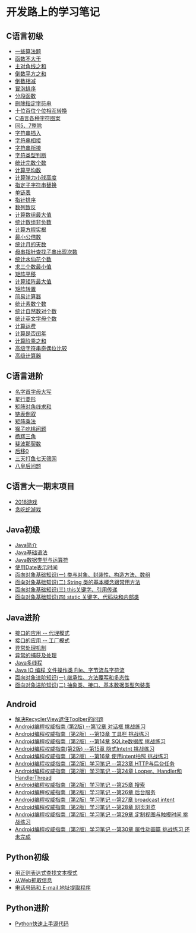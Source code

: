 # 开发路上的学习笔记


## C语言初级
+ [一些算法题](https://github.com/wanghao15536870732/StudyNotes/blob/master/C/C%E8%AF%AD%E8%A8%80-%E5%88%9D%E7%BA%A7/c_note_1.md)
+ [函数不大于](https://github.com/wanghao15536870732/StudyNotes/blob/master/C/C%E8%AF%AD%E8%A8%80-%E5%88%9D%E7%BA%A7/%E4%B8%8D%E5%A4%A7%E4%BA%8E.cpp)
+ [主对角线之和](https://github.com/wanghao15536870732/StudyNotes/blob/master/C/C%E8%AF%AD%E8%A8%80-%E5%88%9D%E7%BA%A7/%E4%B8%BB%E5%AF%B9%E8%A7%92%E7%BA%BF%E5%85%83%E7%B4%A0%E4%B9%8B%E5%92%8C.cpp)
+ [倒数平方之和](https://github.com/wanghao15536870732/StudyNotes/blob/master/C/C%E8%AF%AD%E8%A8%80-%E5%88%9D%E7%BA%A7/%E5%80%92%E6%95%B0%E5%B9%B3%E6%96%B9%E4%B9%8B%E5%92%8C.cpp)
+ [倒数相减](https://github.com/wanghao15536870732/StudyNotes/blob/master/C/C%E8%AF%AD%E8%A8%80-%E5%88%9D%E7%BA%A7/%E5%80%92%E6%95%B0%E7%9B%B8%E5%87%8F.cpp)
+ [冒泡排序](https://github.com/wanghao15536870732/StudyNotes/blob/master/C/C%E8%AF%AD%E8%A8%80-%E5%88%9D%E7%BA%A7/%E5%86%92%E6%B3%A1%E6%8E%92%E5%BA%8F.cpp)
+ [分段函数](https://github.com/wanghao15536870732/StudyNotes/blob/master/C/C%E8%AF%AD%E8%A8%80-%E5%88%9D%E7%BA%A7/%E5%88%86%E6%AE%B5%E5%87%BD%E6%95%B0.cpp)
+ [删除指定字符串](https://github.com/wanghao15536870732/StudyNotes/blob/master/C/C%E8%AF%AD%E8%A8%80-%E5%88%9D%E7%BA%A7/%E5%88%A0%E9%99%A4%E6%8C%87%E5%AE%9A%E5%AD%97%E7%AC%A6%E4%B8%B2.cpp)
+ [十位百位个位相互转换](https://github.com/wanghao15536870732/StudyNotes/blob/master/C/C%E8%AF%AD%E8%A8%80-%E5%88%9D%E7%BA%A7/%E5%8D%81%E4%BD%8D%E7%99%BE%E4%BD%8D%E4%B8%AA%E4%BD%8D.cpp)
+ [C语言各种字符图案](https://github.com/wanghao15536870732/StudyNotes/blob/master/C/C%E8%AF%AD%E8%A8%80-%E5%88%9D%E7%BA%A7/%E5%90%84%E7%A7%8D%E5%9B%BE%E6%A1%88.cpp)
+ [同5、7整除](https://github.com/wanghao15536870732/StudyNotes/blob/master/C/C%E8%AF%AD%E8%A8%80-%E5%88%9D%E7%BA%A7/%E5%90%8C5%E3%80%817%E6%95%B4%E9%99%A4.cpp)
+ [字符串插入](https://github.com/wanghao15536870732/StudyNotes/blob/master/C/C%E8%AF%AD%E8%A8%80-%E5%88%9D%E7%BA%A7/%E5%AD%97%E7%AC%A6%E4%B8%B2%E6%8F%92%E5%85%A5.cpp)
+ [字符串相接](https://github.com/wanghao15536870732/StudyNotes/blob/master/C/C%E8%AF%AD%E8%A8%80-%E5%88%9D%E7%BA%A7/%E5%AD%97%E7%AC%A6%E4%B8%B2%E7%9B%B8%E6%8E%A5.cpp)
+ [字符串衔接](https://github.com/wanghao15536870732/StudyNotes/blob/master/C/C%E8%AF%AD%E8%A8%80-%E5%88%9D%E7%BA%A7/%E5%AD%97%E7%AC%A6%E4%B8%B2%E8%A1%94%E6%8E%A5.cpp)
+ [字符类型判断](https://github.com/wanghao15536870732/StudyNotes/blob/master/C/C%E8%AF%AD%E8%A8%80-%E5%88%9D%E7%BA%A7/%E5%AD%97%E7%AC%A6%E7%B1%BB%E5%9E%8B.cpp)
+ [统计完数个数](https://github.com/wanghao15536870732/StudyNotes/blob/master/C/C%E8%AF%AD%E8%A8%80-%E5%88%9D%E7%BA%A7/%E5%AE%8C%E6%95%B0%E4%B8%AA%E6%95%B0.cpp)
+ [计算平均数](https://github.com/wanghao15536870732/StudyNotes/blob/master/C/C%E8%AF%AD%E8%A8%80-%E5%88%9D%E7%BA%A7/%E5%B9%B3%E5%9D%87%E6%95%B0.cpp)
+ [计算弹力小球高度](https://github.com/wanghao15536870732/StudyNotes/blob/master/C/C%E8%AF%AD%E8%A8%80-%E5%88%9D%E7%BA%A7/%E5%BC%B9%E5%8A%9B%E5%B0%8F%E7%90%83.cpp)
+ [指定子字符串替换](https://github.com/wanghao15536870732/StudyNotes/blob/master/C/C%E8%AF%AD%E8%A8%80-%E5%88%9D%E7%BA%A7/%E6%8C%87%E5%AE%9A%E5%AD%90%E5%AD%97%E7%AC%A6%E4%B8%B2%E6%9B%BF%E6%8D%A2.cpp)
+ [单链表](https://github.com/wanghao15536870732/StudyNotes/blob/master/C/C%E8%AF%AD%E8%A8%80-%E5%88%9D%E7%BA%A7/%E6%8C%87%E9%92%88.cpp)
+ [指针排序](https://github.com/wanghao15536870732/StudyNotes/blob/master/C/C%E8%AF%AD%E8%A8%80-%E5%88%9D%E7%BA%A7/%E6%8C%87%E9%92%88%E6%8E%92%E5%BA%8F.cpp)
+ [数列致反](https://github.com/wanghao15536870732/StudyNotes/blob/master/C/C%E8%AF%AD%E8%A8%80-%E5%88%9D%E7%BA%A7/%E6%95%B0%E5%88%97%E8%87%B4%E5%8F%8D.cpp)
+ [计算数组最大值](https://github.com/wanghao15536870732/StudyNotes/blob/master/C/C%E8%AF%AD%E8%A8%80-%E5%88%9D%E7%BA%A7/%E6%95%B0%E7%BB%84%E6%9C%80%E5%A4%A7%E5%80%BC.cpp)
+ [统计数组非负数](https://github.com/wanghao15536870732/StudyNotes/blob/master/C/C%E8%AF%AD%E8%A8%80-%E5%88%9D%E7%BA%A7/%E6%95%B0%E7%BB%84%E9%9D%9E%E8%B4%9F%E6%95%B0.cpp)
+ [计算方程实根](https://github.com/wanghao15536870732/StudyNotes/blob/master/C/C%E8%AF%AD%E8%A8%80-%E5%88%9D%E7%BA%A7/%E6%96%B9%E7%A8%8B%E5%AE%9E%E6%A0%B9.cpp)
+ [最小公倍数](https://github.com/wanghao15536870732/StudyNotes/blob/master/C/C%E8%AF%AD%E8%A8%80-%E5%88%9D%E7%BA%A7/%E6%9C%80%E5%B0%8F%E5%85%AC%E5%80%8D%E6%95%B0.cpp)
+ [统计月的天数](https://github.com/wanghao15536870732/StudyNotes/blob/master/C/C%E8%AF%AD%E8%A8%80-%E5%88%9D%E7%BA%A7/%E6%9C%88%E7%9A%84%E5%A4%A9%E6%95%B0.cpp)
+ [母串指针查找子串出现次数](https://github.com/wanghao15536870732/StudyNotes/blob/master/C/C%E8%AF%AD%E8%A8%80-%E5%88%9D%E7%BA%A7/%E6%AF%8D%E4%B8%B2%E6%8C%87%E9%92%88%E6%9F%A5%E6%89%BE%E5%AD%97%E4%B8%B2.cpp)
+ [统计水仙花个数](https://github.com/wanghao15536870732/StudyNotes/blob/master/C/C%E8%AF%AD%E8%A8%80-%E5%88%9D%E7%BA%A7/%E6%B0%B4%E4%BB%99%E8%8A%B1%E4%B8%AA%E6%95%B0.cpp)
+ [求三个数最小值](https://github.com/wanghao15536870732/StudyNotes/blob/master/C/C%E8%AF%AD%E8%A8%80-%E5%88%9D%E7%BA%A7/%E6%B1%82%E6%9C%80%E5%B0%8F%E5%80%BC.cpp)
+ [矩阵平移](https://github.com/wanghao15536870732/StudyNotes/blob/master/C/C%E8%AF%AD%E8%A8%80-%E5%88%9D%E7%BA%A7/%E7%9F%A9%E9%98%B5%E5%B9%B3%E7%A7%BB.cpp)
+ [计算矩阵最大值](https://github.com/wanghao15536870732/StudyNotes/blob/master/C/C%E8%AF%AD%E8%A8%80-%E5%88%9D%E7%BA%A7/%E7%9F%A9%E9%98%B5%E6%9C%80%E5%A4%A7%E5%80%BC.cpp)
+ [矩阵转置](https://github.com/wanghao15536870732/StudyNotes/blob/master/C/C%E8%AF%AD%E8%A8%80-%E5%88%9D%E7%BA%A7/%E7%9F%A9%E9%98%B5%E8%BD%AC%E7%BD%AE.cpp)
+ [简易计算器](https://github.com/wanghao15536870732/StudyNotes/blob/master/C/C%E8%AF%AD%E8%A8%80-%E5%88%9D%E7%BA%A7/%E7%AE%80%E6%98%93%E8%AE%A1%E7%AE%97%E5%99%A8.cpp)
+ [统计素数个数](https://github.com/wanghao15536870732/StudyNotes/blob/master/C/C%E8%AF%AD%E8%A8%80-%E5%88%9D%E7%BA%A7/%E7%BB%9F%E8%AE%A1%E7%B4%A0%E6%95%B0%E4%B8%AA%E6%95%B0.cpp)
+ [统计自然数对个数](https://github.com/wanghao15536870732/StudyNotes/blob/master/C/C%E8%AF%AD%E8%A8%80-%E5%88%9D%E7%BA%A7/%E8%87%AA%E7%84%B6%E6%95%B0%E5%AF%B9.cpp)
+ [统计英文字母个数](https://github.com/wanghao15536870732/StudyNotes/blob/master/C/C%E8%AF%AD%E8%A8%80-%E5%88%9D%E7%BA%A7/%E8%8B%B1%E6%96%87%E5%AD%97%E6%AF%8D%E4%B8%AA%E6%95%B0.cpp)
+ [计算运费](https://github.com/wanghao15536870732/StudyNotes/blob/master/C/C%E8%AF%AD%E8%A8%80-%E5%88%9D%E7%BA%A7/%E8%BF%90%E8%B4%B9.cpp)
+ [计算是否闰年](https://github.com/wanghao15536870732/StudyNotes/blob/master/C/C%E8%AF%AD%E8%A8%80-%E5%88%9D%E7%BA%A7/%E9%97%B0%E5%B9%B4.cpp)
+ [计算阶乘之和](https://github.com/wanghao15536870732/StudyNotes/blob/master/C/C%E8%AF%AD%E8%A8%80-%E5%88%9D%E7%BA%A7/%E9%98%B6%E4%B9%98%E4%B9%8B%E5%92%8C.cpp)
+ [高级字符串奇偶位比较](https://github.com/wanghao15536870732/StudyNotes/blob/master/C/C%E8%AF%AD%E8%A8%80-%E5%88%9D%E7%BA%A7/%E9%AB%98%E7%BA%A7%E5%AD%97%E7%AC%A6%E4%B8%B2.cpp)
+ [高级计算器](https://github.com/wanghao15536870732/StudyNotes/blob/master/C/C%E8%AF%AD%E8%A8%80-%E5%88%9D%E7%BA%A7/%E9%AB%98%E7%BA%A7%E8%AE%A1%E7%AE%97%E5%99%A8.cpp)
## C语言进阶
+ [名字首字母大写](https://github.com/wanghao15536870732/StudyNotes/blob/master/C/C%E8%AF%AD%E8%A8%80-%E9%AB%98%E7%BA%A7/%E9%A6%96%E5%AD%97%E6%AF%8D%E5%A4%A7%E5%86%99.cpp)
+ [星行菱形](https://github.com/wanghao15536870732/StudyNotes/blob/master/C/C%E8%AF%AD%E8%A8%80-%E9%AB%98%E7%BA%A7/%E8%8F%B1%E5%BD%A2.cpp)
+ [矩阵对角线求和](https://github.com/wanghao15536870732/StudyNotes/blob/master/C/C%E8%AF%AD%E8%A8%80-%E9%AB%98%E7%BA%A7/%E7%9F%A9%E9%98%B5%E5%AF%B9%E8%A7%92%E7%BA%BF%E6%B1%82%E5%92%8C.cpp)
+ [链表倒叙](https://github.com/wanghao15536870732/StudyNotes/blob/master/C/C%E8%AF%AD%E8%A8%80-%E9%AB%98%E7%BA%A7/%E9%93%BE%E8%A1%A8%E5%80%92%E5%8F%99.cpp)
+ [矩阵乘法](https://github.com/wanghao15536870732/StudyNotes/blob/master/C/C%E8%AF%AD%E8%A8%80-%E9%AB%98%E7%BA%A7/%E7%9F%A9%E9%98%B5%E4%B9%98%E6%B3%95.cpp)
+ [猴子吃桃问题](https://github.com/wanghao15536870732/StudyNotes/blob/master/C/C%E8%AF%AD%E8%A8%80-%E9%AB%98%E7%BA%A7/%E7%8C%B4%E5%AD%90%E5%90%83%E6%A1%83%E9%97%AE%E9%A2%98.cpp)
+ [杨辉三角](https://github.com/wanghao15536870732/StudyNotes/blob/master/C/C%E8%AF%AD%E8%A8%80-%E9%AB%98%E7%BA%A7/%E6%9D%A8%E8%BE%89%E4%B8%89%E8%A7%92.cpp)
+ [斐波那契数](https://github.com/wanghao15536870732/StudyNotes/blob/master/C/C%E8%AF%AD%E8%A8%80-%E9%AB%98%E7%BA%A7/%E6%96%90%E6%B3%A2%E9%82%A3%E5%A5%91%E6%95%B0.cpp)
+ [后移0](https://github.com/wanghao15536870732/StudyNotes/blob/master/C/C%E8%AF%AD%E8%A8%80-%E9%AB%98%E7%BA%A7/%E5%90%8E%E7%A7%BB0.cpp)
+ [三天打鱼七天筛网](https://github.com/wanghao15536870732/StudyNotes/blob/master/C/C%E8%AF%AD%E8%A8%80-%E9%AB%98%E7%BA%A7/%E4%B8%89%E5%A4%A9%E6%89%93%E9%B1%BC%E4%B8%83%E5%A4%A9%E7%AD%9B%E7%BD%91.cpp)
+ [八皇后问题](https://github.com/wanghao15536870732/StudyNotes/blob/master/C/C%E8%AF%AD%E8%A8%80-%E9%AB%98%E7%BA%A7/%E5%85%AB%E7%9A%87%E5%90%8E%E9%97%AE%E9%A2%98.cpp)
## C语言大一期末项目
+ [2018游戏](https://github.com/wanghao15536870732/StudyNotes/blob/master/C/C%E8%AF%AD%E8%A8%80-%E6%9C%9F%E6%9C%AB%E9%A1%B9%E7%9B%AE/C%E8%AF%AD%E8%A8%80-2048%E6%B8%B8%E6%88%8F/2048%E6%B8%B8%E6%88%8F/2048.cpp)
+ [贪吃蛇游戏](https://github.com/wanghao15536870732/StudyNotes/blob/master/C/C%E8%AF%AD%E8%A8%80-%E6%9C%9F%E6%9C%AB%E9%A1%B9%E7%9B%AE/C%E8%AF%AD%E8%A8%80-%E8%B4%AA%E5%90%83%E8%9B%87%E6%B8%B8%E6%88%8F/C%E8%AF%AD%E8%A8%80-%E8%B4%AA%E5%90%83%E8%9B%87%E6%B8%B8%E6%88%8F/%E8%B4%AA%E5%90%83%E8%9B%87.cpp)
## Java初级
+ [Java简介](https://github.com/wanghao15536870732/StudyNotes/blob/master/Java/Java%E7%AE%80%E4%BB%8B.md)
+ [Java基础语法](https://github.com/wanghao15536870732/StudyNotes/blob/master/Java/Java%E5%9F%BA%E7%A1%80%E8%AF%AD%E6%B3%95.md)
+ [Java数据类型与运算符](https://github.com/wanghao15536870732/StudyNotes/blob/master/Java/Java%E6%95%B0%E6%8D%AE%E7%B1%BB%E5%9E%8B%E4%B8%8E%E8%BF%90%E7%AE%97%E7%AC%A6.md)
+ [使用Date表示时间](https://github.com/wanghao15536870732/StudyNotes/blob/master/Java/%E4%BD%BF%E7%94%A8Date%E8%A1%A8%E7%A4%BA%E6%97%B6%E9%97%B4.md)
+ [面向对象基础知识(一) 类与对象、封装性、构造方法、数组](https://github.com/wanghao15536870732/StudyNotes/blob/master/Java/%E9%9D%A2%E5%90%91%E5%AF%B9%E8%B1%A1%E5%9F%BA%E7%A1%80%E7%9F%A5%E8%AF%86(%E4%B8%80).md)
+ [面向对象基础知识(二) String 类的基本概念跟常用方法](https://github.com/wanghao15536870732/StudyNotes/blob/master/Java/%E9%9D%A2%E5%90%91%E5%AF%B9%E8%B1%A1%E5%9F%BA%E7%A1%80%E7%9F%A5%E8%AF%86(%E4%BA%8C).md)
+ [面向对象基础知识(三) this关键字、引用传递](https://github.com/wanghao15536870732/StudyNotes/blob/master/Java/%E9%9D%A2%E5%90%91%E5%AF%B9%E8%B1%A1%E5%9F%BA%E7%A1%80%E7%9F%A5%E8%AF%86(%E4%B8%89).md)
+ [面向对象基础知识(四) static 关键字、代码块和内部类](https://github.com/wanghao15536870732/StudyNotes/blob/master/Java/%E9%9D%A2%E5%90%91%E5%AF%B9%E8%B1%A1%E5%9F%BA%E7%A1%80%E7%9F%A5%E8%AF%86(%E5%9B%9B).md)
## Java进阶
+ [接口的应用 -- 代理模式](https://github.com/wanghao15536870732/StudyNotes/blob/master/Java/%E6%8E%A5%E5%8F%A3%E7%9A%84%E5%BA%94%E7%94%A8%20--%20%E4%BB%A3%E7%90%86%E6%A8%A1%E5%BC%8F.md)
+ [接口的应用 -- 工厂模式](https://github.com/wanghao15536870732/StudyNotes/blob/master/Java/%E6%8E%A5%E5%8F%A3%E7%9A%84%E5%BA%94%E7%94%A8%20--%20%E5%B7%A5%E5%8E%82%E6%A8%A1%E5%BC%8F.md)
+ [异常处理机制](https://github.com/wanghao15536870732/StudyNotes/blob/master/Java/%E5%BC%82%E5%B8%B8%E5%A4%84%E7%90%86%E6%9C%BA%E5%88%B6.md)
+ [异常的捕获及处理](https://github.com/wanghao15536870732/StudyNotes/blob/master/Java/%E5%BC%82%E5%B8%B8%E7%9A%84%E6%8D%95%E8%8E%B7%E5%8F%8A%E5%A4%84%E7%90%86.md)
+ [Java多线程](https://github.com/wanghao15536870732/StudyNotes/blob/master/Java/%E5%A4%9A%E7%BA%BF%E7%A8%8B.md)
+ [Java IO 编程 文件操作类 File、字节流与字符流](https://github.com/wanghao15536870732/StudyNotes/blob/master/Java/Java%20IO%20%E7%BC%96%E7%A8%8B.md)
+ [面向对象进阶知识(一) 继承性、方法覆写和多态性](https://github.com/wanghao15536870732/StudyNotes/blob/master/Java/%E9%9D%A2%E5%90%91%E5%AF%B9%E8%B1%A1%E9%AB%98%E7%BA%A7%E7%9F%A5%E8%AF%86(%E4%B8%80).md)
+ [面向对象进阶知识(二) 抽象类、接口、基本数据类型包装类](https://github.com/wanghao15536870732/StudyNotes/blob/master/Java/%E9%9D%A2%E5%90%91%E5%AF%B9%E8%B1%A1%E9%AB%98%E7%BA%A7%E7%9F%A5%E8%AF%86(%E4%BA%8C).md)
## Android
+ [解决RecyclerView遮住Toolber的问题](https://github.com/wanghao15536870732/StudyNotes/blob/master/Android/android_first_line/android-first-line.md)
+ [Android编程权威指南 (第2版) --第12章 对话框 挑战练习](https://github.com/wanghao15536870732/StudyNotes/blob/master/Android/android_guide/android-note-1.md)
+ [Android编程权威指南（第2版）--第13章 工具栏 挑战练习](https://github.com/wanghao15536870732/StudyNotes/blob/master/Android/android_guide/android-note-2.md)
+ [Android编程权威指南（第2版）--第14章 SQLite数据库 挑战练习](https://github.com/wanghao15536870732/StudyNotes/blob/master/Android/android_guide/android-note-3.md)
+ [Android编程权威指南(第2版) --第15章 隐式Intetnt 挑战练习](https://github.com/wanghao15536870732/StudyNotes/blob/master/Android/android_guide/android-note-4.md)
+ [Android编程权威指南（第2版）--第16章 使用intent拍照 挑战练习](https://github.com/wanghao15536870732/StudyNotes/blob/master/Android/android_guide/android-note-5.md)
+ [Android编程权威指南（第2版）学习笔记 --第23章 HTTP与后台任务](https://github.com/wanghao15536870732/StudyNotes/blob/master/Android/android_guide/android-note-6.md)
+ [Android编程权威指南（第2版）学习笔记 --第24章 Looper、Handler和HandlerThread](https://github.com/wanghao15536870732/StudyNotes/blob/master/Android/android_guide/android-note-7.md)
+ [Android编程权威指南（第2版）学习笔记 --第25章 搜索](https://github.com/wanghao15536870732/StudyNotes/blob/master/Android/android_guide/android-note-8.md)
+ [Android编程权威指南（第2版）学习笔记 --第26章 后台服务](https://github.com/wanghao15536870732/StudyNotes/blob/master/Android/android_guide/android-note-9.md)
+ [Android编程权威指南（第2版）学习笔记 --第27章 broadcast intent](https://github.com/wanghao15536870732/StudyNotes/blob/master/Android/android_guide/android-note-10.md)
+ [Android编程权威指南（第2版）学习笔记 --第28章 网页浏览](https://github.com/wanghao15536870732/StudyNotes/blob/master/Android/android_guide/android-note-11.md)
+ [Android编程权威指南（第2版）学习笔记 --第29章 定制视图与触摸时间 挑战练习](https://github.com/wanghao15536870732/StudyNotes/blob/master/Android/android_guide/android-note-12.md)
+ [Android编程权威指南（第2版）学习笔记 --第30章 属性动画篇 挑战练习 还未完成](https://github.com/wanghao15536870732/StudyNotes/blob/master/Android/android_guide/android-note-13.md)
## Python初级
+ [用正则表达式查找文本模式](https://github.com/wanghao15536870732/StudyNotes/blob/master/python/Python%E7%BC%96%E7%A8%8B%E5%BF%AB%E9%80%9F%E4%B8%8A%E6%89%8B%20%E5%AD%A6%E4%B9%A0%E7%AC%94%E8%AE%B0(%E4%B8%80).md)
+ [从Web抓取信息](https://github.com/wanghao15536870732/StudyNotes/blob/master/python/Python%E7%BC%96%E7%A8%8B%E5%BF%AB%E9%80%9F%E4%B8%8A%E6%89%8B%20%E5%AD%A6%E4%B9%A0%E7%AC%94%E8%AE%B0(%E4%B8%89).md)
+ [电话号码和 E-mail 地址提取程序](https://github.com/wanghao15536870732/StudyNotes/blob/master/python/Python%E7%BC%96%E7%A8%8B%E5%BF%AB%E9%80%9F%E4%B8%8A%E6%89%8B%20%E5%AD%A6%E4%B9%A0%E7%AC%94%E8%AE%B0(%E4%BA%8C).md)
## Python进阶
+ [Python快速上手源代码](https://github.com/wanghao15536870732/StudyNotes/tree/master/python/Python%E5%BF%AB%E9%80%9F%E4%B8%8A%E6%89%8B%E6%BA%90%E4%BB%A3%E7%A0%81)

